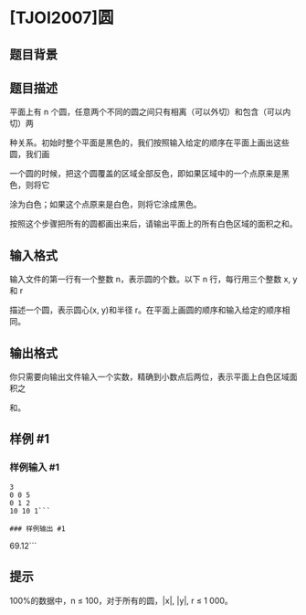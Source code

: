 # [TJOI2007]圆

## 题目背景



## 题目描述

平面上有 n 个圆，任意两个不同的圆之间只有相离（可以外切）和包含（可以内切）两

种关系。初始时整个平面是黑色的，我们按照输入给定的顺序在平面上画出这些圆，我们画

一个圆的时候，把这个圆覆盖的区域全部反色，即如果区域中的一个点原来是黑色，则将它

涂为白色；如果这个点原来是白色，则将它涂成黑色。

按照这个步骤把所有的圆都画出来后，请输出平面上的所有白色区域的面积之和。


## 输入格式

输入文件的第一行有一个整数 n，表示圆的个数。以下 n 行，每行用三个整数 x, y 和 r

描述一个圆，表示圆心(x, y)和半径 r。在平面上画圆的顺序和输入给定的顺序相同。


## 输出格式

你只需要向输出文件输入一个实数，精确到小数点后两位，表示平面上白色区域面积之

和。

## 样例 #1

### 样例输入 #1
```
3
0 0 5
0 1 2
10 10 1```

### 样例输出 #1

```
69.12```

## 提示

100%的数据中，n ≤ 100，对于所有的圆，|x|, |y|, r ≤ 1 000。


